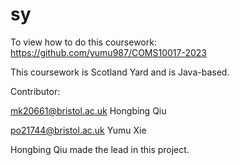 # sy
To view how to do this coursework: https://github.com/yumu987/COMS10017-2023

This coursework is Scotland Yard and is Java-based.

Contributor: 

mk20661@bristol.ac.uk Hongbing Qiu 

po21744@bristol.ac.uk Yumu Xie

Hongbing Qiu made the lead in this project.
